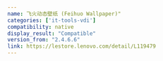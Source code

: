 ```yaml
---
name: 飞火动态壁纸 (Feihuo Wallpaper)"
categories: ['it-tools-vdi']
compatibility: native
display_result: "Compatible"
version_from: "2.4.6.6"
link: https://lestore.lenovo.com/detail/L119479
---
```

